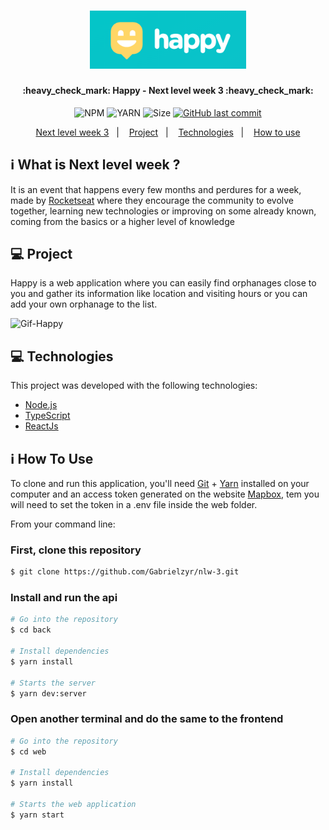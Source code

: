 <h1 align="center">
    <img alt="MegaHack" title="#MegaHack" src="./logo-happy.png" width="250px" />
</h1>


<h4 align="center"> 
	:heavy_check_mark: Happy - Next level week 3 :heavy_check_mark:
</h4>
<p align="center">	
  
  <img alt="NPM" src="https://img.shields.io/npm/v/npm?color=10&logo=10">
  <img alt="YARN" src="https://img.shields.io/badge/yarn-v1.22.4-brightgreen">
  <img alt="Size" src="https://img.shields.io/github/repo-size/Gabrielzyr/nlw-3">

  <a href="https://github.com/jpsoarxs/MH-3/commits/master">
    <img alt="GitHub last commit" src="https://img.shields.io/github/last-commit/Gabrielzyr/nlw-3">
  </a>

</p>

<p align="center">
  <a href="#information_source-what-is-next-level-week-">Next level week 3</a>&nbsp;&nbsp;&nbsp;|&nbsp;&nbsp;&nbsp;
  <a href="#-project">Project</a>&nbsp;&nbsp;&nbsp;|&nbsp;&nbsp;&nbsp;
  <a href="#-technologies">Technologies</a>&nbsp;&nbsp;&nbsp;|&nbsp;&nbsp;&nbsp;
  <a href="#information_source-how-to-use">How to use</a>
  <!-- <a href="#memo-license">License</a> -->
</p>

## :information_source: What is Next level week ?

It is an event that happens every few months and perdures for a week,  made by [Rocketseat][rocketseat] where they encourage the community to evolve together, learning new technologies or improving on some already known, coming from the basics or a higher level of knowledge

## 💻 Project

Happy is a web application where you can easily find orphanages close to you and gather its information like location and visiting hours or you can add your own orphanage to the list.

![Gif-Happy](https://github.com/Gabrielzyr/nlw-3/blob/master/Happygif.gif)


## 💻 Technologies

This project was developed with the following technologies:

- [Node.js][nodejs]
- [TypeScript][typescript]
- [ReactJs][reactjs]

## :information_source: How To Use

To clone and run this application, you'll need [Git](https://git-scm.com) + [Yarn][yarn] installed on your computer and an access token generated on the website [Mapbox][mapbox], tem you will need to set the token in a .env file inside the web folder.

From your command line:

### First, clone this repository
```bash
$ git clone https://github.com/Gabrielzyr/nlw-3.git
```

### Install and run the api 

```bash
# Go into the repository
$ cd back

# Install dependencies
$ yarn install

# Starts the server
$ yarn dev:server
```
### Open another terminal and do the same to the frontend


```bash
# Go into the repository
$ cd web

# Install dependencies
$ yarn install

# Starts the web application
$ yarn start
```

[nodejs]: https://nodejs.org/
[typescript]: https://www.typescriptlang.org/
[yarn]: https://yarnpkg.com/
[reactJs]: https://reactjs.org/docs/getting-started.html
[rocketseat]: https://rocketseat.com.br/
[mapbox]: https://www.mapbox.com/
